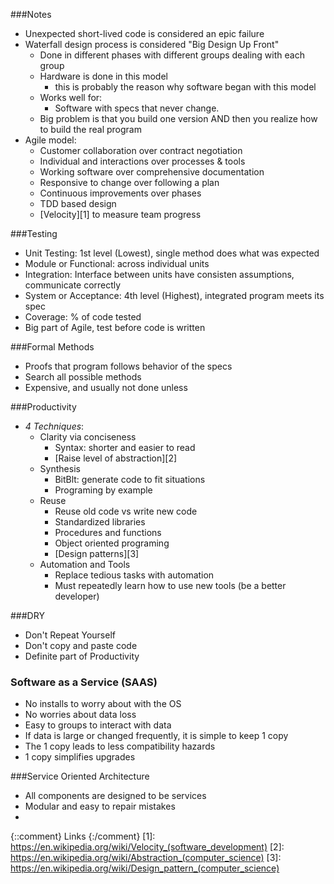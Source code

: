 ###Notes

* Unexpected short-lived code is considered an epic failure
* Waterfall design process is considered "Big Design Up Front"
  * Done in different phases with different groups dealing with each group
  * Hardware is done in this model
    * this is probably the reason why software began with this model
  * Works well for:
    * Software with specs that never change.
  * Big problem is that you build one version AND then you realize how to build the real program
* Agile model:
  * Customer collaboration over contract negotiation
  * Individual and interactions over processes & tools
  * Working software over comprehensive documentation
  * Responsive to change over following a plan
  * Continuous improvements over phases
  * TDD based design
  * [Velocity][1] to measure team progress

###Testing

* Unit Testing: 1st level (Lowest), single method does what was expected
* Module or Functional: across individual units
* Integration: Interface between units have consisten assumptions, communicate correctly
* System or Acceptance: 4th level (Highest), integrated program meets its spec
* Coverage: % of code tested
* Big part of Agile, test before code is written

###Formal Methods

* Proofs that program follows behavior of the specs
* Search all possible methods
* Expensive, and usually not done unless

###Productivity

* _4 Techniques_:
  * Clarity via conciseness
    * Syntax: shorter and easier to read
    * [Raise level of abstraction][2]
  * Synthesis
    * BitBlt: generate code to fit situations
    * Programing by example
  * Reuse
    * Reuse old code vs write new code
    * Standardized libraries
    * Procedures and functions
    * Object oriented programing
    * [Design patterns][3]
  * Automation and Tools
    * Replace tedious tasks with automation
    * Must repeatedly learn how to use new tools (be a better developer)

###DRY

* Don't Repeat Yourself
* Don't copy and paste code
* Definite part of Productivity

### Software as a Service (SAAS)

* No installs to worry about with the OS
* No worries about data loss
* Easy to groups to interact with data
* If data is large or changed frequently, it is simple to keep 1 copy
* The 1 copy leads to less compatibility hazards
* 1 copy simplifies upgrades

###Service Oriented Architecture

* All components are designed to be services
* Modular and easy to repair mistakes
* 

{::comment} Links {:/comment}
[1]: https://en.wikipedia.org/wiki/Velocity_(software_development)
[2]: https://en.wikipedia.org/wiki/Abstraction_(computer_science)
[3]: https://en.wikipedia.org/wiki/Design_pattern_(computer_science)